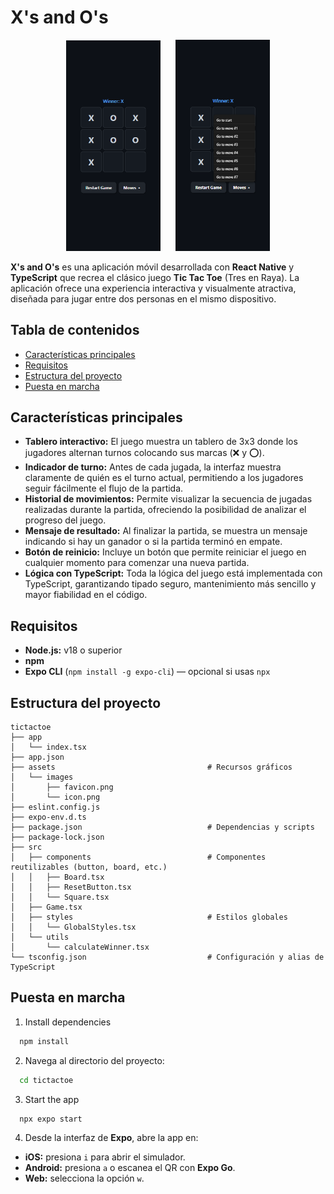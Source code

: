 # X's and O's

<div style="text-align: center;">
  <img src="./resources/xsandos-board.png" alt="X's And O's" width="30%" style="display:inline-block; margin: 0 10px;">
  <img src="./resources/xsandos-history.png" alt="X's And O's" width="30%" style="display:inline-block; margin: 0 10px;">
</div>


**X's and O's** es una aplicación móvil desarrollada con **React Native** y **TypeScript** que recrea el clásico juego **Tic Tac Toe** (Tres en Raya). La aplicación ofrece una experiencia interactiva y visualmente atractiva, diseñada para jugar entre dos personas en el mismo dispositivo.

## Tabla de contenidos

- [Características principales](#características-principales)
- [Requisitos](#requisitos)
- [Estructura del proyecto](#estructura-del-proyecto)
- [Puesta en marcha](#puesta-en-marcha)


## Características principales

- **Tablero interactivo:** El juego muestra un tablero de 3x3 donde los jugadores alternan turnos colocando sus marcas (❌ y ⭕).
- **Indicador de turno:** Antes de cada jugada, la interfaz muestra claramente de quién es el turno actual, permitiendo a los jugadores seguir fácilmente el flujo de la partida.
- **Historial de movimientos:** Permite visualizar la secuencia de jugadas realizadas durante la partida, ofreciendo la posibilidad de analizar el progreso del juego.
- **Mensaje de resultado:** Al finalizar la partida, se muestra un mensaje indicando si hay un ganador o si la partida terminó en empate.
- **Botón de reinicio:** Incluye un botón que permite reiniciar el juego en cualquier momento para comenzar una nueva partida.
- **Lógica con TypeScript:** Toda la lógica del juego está implementada con TypeScript, garantizando tipado seguro, mantenimiento más sencillo y mayor fiabilidad en el código.


## Requisitos

* **Node.js:** v18 o superior
* **npm**
* **Expo CLI** (`npm install -g expo-cli`) — opcional si usas `npx`


## Estructura del proyecto

```
tictactoe
├── app
│   └── index.tsx
├── app.json
├── assets                                  # Recursos gráficos
│   └── images
│       ├── favicon.png
│       └── icon.png
├── eslint.config.js
├── expo-env.d.ts
├── package.json                            # Dependencias y scripts
├── package-lock.json
├── src
│   ├── components                          # Componentes reutilizables (button, board, etc.)
│   │   ├── Board.tsx
│   │   ├── ResetButton.tsx
│   │   └── Square.tsx
│   ├── Game.tsx
│   ├── styles                              # Estilos globales
│   │   └── GlobalStyles.tsx
│   └── utils
│       └── calculateWinner.tsx
└── tsconfig.json                           # Configuración y alias de TypeScript
```


## Puesta en marcha

1. Install dependencies

```bash
  npm install
```

2. Navega al directorio del proyecto:

```bash
  cd tictactoe
```

3. Start the app

```bash
  npx expo start
```

4. Desde la interfaz de **Expo**, abre la app en:

* **iOS:** presiona `i` para abrir el simulador.
* **Android:** presiona `a` o escanea el QR con **Expo Go**.
* **Web:** selecciona la opción `w`.